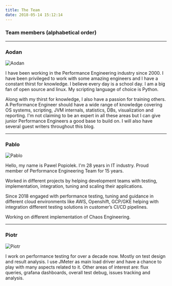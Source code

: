 ```yaml
---
title: The Team
date: 2018-05-14 15:12:14
---
```



### Team members (alphabetical order)

---

### Aodan

![Aodan](img/team/aodan.profile-150x150.jpg)


I have been working in the Performance Engineering industry since 2000. I have been privileged to work with some amazing engineers and I have a constant thirst for knowledge. I believe every day is a school day. I am a big fan of open source and linux. My scripting language of choice is Python.

Along with my thirst for knowledge, I also have a passion for training others. A Performance Engineer should have a wide range of knowledge covering OS systems, scripting, JVM internals, statistics, DBs, visualization and reporting. I\'m not claiming to be an expert in all these areas but I can give junior Performance Engineers a good base to build on. I will also have several guest writers throughout this blog.

---
### Pablo

![Pablo](img/team/pablo.profile-150x150.jpg)

Hello, my name is Pawel Popiolek. I'm 28 years in IT industry. Proud member of Performance Engineering Team for 15 years.

Worked in different projects by helping development teams with testing, implementation, integration, tuning and scaling their applications.

Since 2018 engaged with performance testing, tuning and guidance in different cloud environments like AWS, Openshift, GCP/GKE helping with integration different testing solutions in customer’s CI/CD pipelines.

Working on different implementation of Chaos Engineering. 

---

### Piotr

![Piotr](img/team/piotr.avatar-150x150.jpg)

I work on performance testing for over a decade now. Mostly on test design and result analysis. I use JMeter as main load driver and have a chance to play with many aspects related to it. Other areas of interest are: flux queries, grafana dashboards, overall test debug, issues tracking and analysis.





